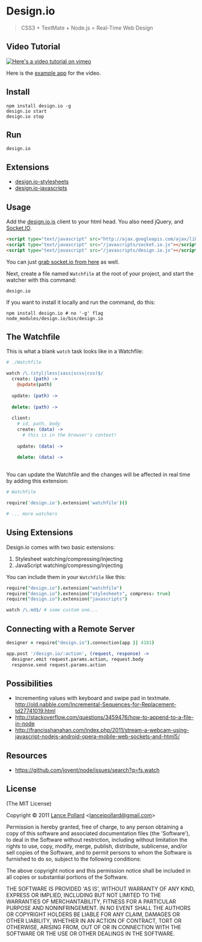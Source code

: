 # Design.io

> CSS3 + TextMate + Node.js = Real-Time Web Design

## Video Tutorial

[![Here's a video tutorial on vimeo](http://i.imgur.com/JunAS.png)](http://player.vimeo.com/video/31589739?title=0&amp;byline=0&amp;portrait=0&autoplay=true)

Here is the [example app](https://github.com/viatropos/design.io-example) for the video.

## Install

```
npm install design.io -g
design.io start
design.io stop
```

## Run

```
design.io
```

## Extensions

- [design.io-stylesheets](https://github.com/viatropos/design.io-stylesheets)
- [design.io-javascripts](https://github.com/viatropos/design.io-javascripts)

## Usage

Add the [design.io.js](https://raw.github.com/viatropos/design.io/master/design.io.js) client to your html head.  You also need jQuery, and [Socket.IO](http://socket.io/).

``` html
<script type="text/javascript" src="http://ajax.googleapis.com/ajax/libs/jquery/1.7.0/jquery.min.js"></script>
<script type="text/javascript" src="/javascripts/socket.io.js"></script>
<script type="text/javascript" src="/javascripts/design.io.js"></script>
```

You can just [grab socket.io from here](https://raw.github.com/viatropos/design.io/master/spec/app/javascripts/socket.io.js) as well.

Next, create a file named `Watchfile` at the root of your project, and start the watcher with this command:

```
design.io
```

If you want to install it locally and run the command, do this:

```
npm install design.io # no '-g' flag
node_modules/design.io/bin/design.io
```

## The Watchfile

This is what a blank `watch` task looks like in a Watchfile:

``` coffeescript
# ./Watchfile

watch /\.(styl|less|sass|scss|css)$/
  create: (path) ->
    @update(path)
    
  update: (path) ->
      
  delete: (path) ->
  
  client:
    # id, path, body
    create: (data) ->
      # this is in the browser's context!
    
    update: (data) ->
      
    delete: (data) ->
      
```

You can update the Watchfile and the changes will be affected in real time by adding this extension:

``` coffeescript
# Watchfile

require('design.io').extension('watchfile')()

# ... more watchers
```

## Using Extensions

Design.io comes with two basic extensions:

1. Stylesheet watching/compressing/injecting
2. JavaScript watching/compressing/injecting

You can include them in your `Watchfile` like this:

``` coffeescript
require("design.io").extension("watchfile")
require("design.io").extension("stylesheets", compress: true)
require("design.io").extension("javascripts")

watch /\.md$/ # some custom one...
```

## Connecting with a Remote Server

``` coffeescript
designer = require("design.io").connection(app || 4181)

app.post '/design.io/:action', (request, response) ->
  designer.emit request.params.action, request.body
  response.send request.params.action
```

## Possibilities

- Incrementing values with keyboard and swipe pad in textmate.  http://old.nabble.com/Incremental-Sequences-for-Replacement-td27741019.html
- http://stackoverflow.com/questions/3459476/how-to-append-to-a-file-in-node
- http://francisshanahan.com/index.php/2011/stream-a-webcam-using-javascript-nodejs-android-opera-mobile-web-sockets-and-html5/

## Resources

- https://github.com/joyent/node/issues/search?q=fs.watch

## License

(The MIT License)

Copyright &copy; 2011 [Lance Pollard](http://twitter.com/viatropos) &lt;lancejpollard@gmail.com&gt;

Permission is hereby granted, free of charge, to any person obtaining a copy of this software and associated documentation files (the 'Software'), to deal in the Software without restriction, including without limitation the rights to use, copy, modify, merge, publish, distribute, sublicense, and/or sell copies of the Software, and to permit persons to whom the Software is furnished to do so, subject to the following conditions:

The above copyright notice and this permission notice shall be included in all copies or substantial portions of the Software.

THE SOFTWARE IS PROVIDED 'AS IS', WITHOUT WARRANTY OF ANY KIND, EXPRESS OR IMPLIED, INCLUDING BUT NOT LIMITED TO THE WARRANTIES OF MERCHANTABILITY, FITNESS FOR A PARTICULAR PURPOSE AND NONINFRINGEMENT. IN NO EVENT SHALL THE AUTHORS OR COPYRIGHT HOLDERS BE LIABLE FOR ANY CLAIM, DAMAGES OR OTHER LIABILITY, WHETHER IN AN ACTION OF CONTRACT, TORT OR OTHERWISE, ARISING FROM, OUT OF OR IN CONNECTION WITH THE SOFTWARE OR THE USE OR OTHER DEALINGS IN THE SOFTWARE.
